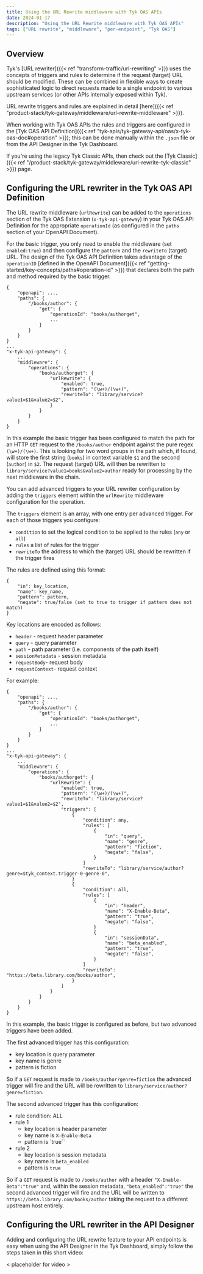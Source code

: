 ```yaml
---
title: Using the URL Rewrite middleware with Tyk OAS APIs
date: 2024-01-17
description: "Using the URL Rewrite middleware with Tyk OAS APIs"
tags: ["URL rewrite", "middleware", "per-endpoint", "Tyk OAS"]
---
```


## Overview
Tyk's [URL rewriter]({{< ref "transform-traffic/url-rewriting" >}}) uses the concepts of triggers and rules to determine if the request (target) URL should be modified. These can be combined in flexible ways to create sophisticated logic to direct requests made to a single endpoint to various upstream services (or other APIs internally exposed within Tyk).

URL rewrite triggers and rules are explained in detail [here]({{< ref "product-stack/tyk-gateway/middleware/url-rewrite-middleware" >}}).

When working with Tyk OAS APIs the rules and triggers are configured in the [Tyk OAS API Definition]({{< ref "tyk-apis/tyk-gateway-api/oas/x-tyk-oas-doc#operation" >}}); this can be done manually within the `.json` file or from the API Designer in the Tyk Dashboard.

If you're using the legacy Tyk Classic APIs, then check out the [Tyk Classic]({{< ref "/product-stack/tyk-gateway/middleware/url-rewrite-tyk-classic" >}}) page.

## Configuring the URL rewriter in the Tyk OAS API Definition

The URL rewrite middleware (`urlRewrite`) can be added to the `operations` section of the Tyk OAS Extension (`x-tyk-api-gateway`) in your Tyk OAS API Definition for the appropriate `operationId` (as configured in the `paths` section of your OpenAPI Document).

For the basic trigger, you only need to enable the middleware (set `enabled:true`) and then configure the `pattern` and the `rewriteTo` (target) URL. The design of the Tyk OAS API Definition takes advantage of the `operationID` [defined in the OpenAPI Document]({{< ref "getting-started/key-concepts/paths#operation-id" >}}) that declares both the path and method required by the basic trigger.

```{.json}
{
    "openapi": ...,
    "paths": {
        "/books/author": {
            "get": {
                "operationId": "books/authorget",
                ...
            }
        }
    }
}
...
"x-tyk-api-gateway": {
    ...
    "middleware": {
        "operations": {
            "books/authorget": {
                "urlRewrite": {
                    "enabled": true,
                    "pattern": "(\w+)/(\w+)",
                    "rewriteTo": "library/service?value1=$1&value2=$2",
                }
            }
        }
    }
}
```

In this example the basic trigger has been configured to match the path for an HTTP `GET` request to the `/books/author` endpoint against the pure regex `(\w+)/(\w+)`. This is looking for two word groups in the path which, if found, will store the first string (`books`) in context variable `$1` and the second (`author`) in `$2`. The request (target) URL will then be rewritten to `library/service?value1=books&value2=author` ready for processing by the next middleware in the chain.

You can add advanced triggers to your URL rewriter configuration by adding the `triggers` element within the `urlRewrite` middleware configuration for the operation.

The `triggers` element is an array, with one entry per advanced trigger. For each of those triggers you configure:
 - `condition` to set the logical condition to be applied to the rules (`any` or `all`)
 - `rules` a list of rules for the trigger
 - `rewriteTo` the address to which the (target) URL should be rewritten if the trigger fires

The rules are defined using this format:
```
{
    "in": key_location,
    "name": key_name,
    "pattern": pattern,
    "negate": true/false (set to true to trigger if pattern does not match)
}
```

Key locations are encoded as follows:
 - `header` - request header parameter
 - `query` - query parameter
 - `path` - path parameter (i.e. components of the path itself)
 - `sessionMetadata` - session metadata
 - `requestBody`- request body
 - `requestContext`- request context

For example:

```{.json}
{
    "openapi": ...,
    "paths": {
        "/books/author": {
            "get": {
                "operationId": "books/authorget",
                ...
            }
        }
    }
}
...
"x-tyk-api-gateway": {
    ...
    "middleware": {
        "operations": {
            "books/authorget": {
                "urlRewrite": {
                    "enabled": true,
                    "pattern": "(\w+)/(\w+)",
                    "rewriteTo": "library/service?value1=$1&value2=$2",
                    "triggers": [
                        {
                            "condition": any,
                            "rules": [
                                {
                                    "in": "query",
                                    "name": "genre",
                                    "pattern": "fiction",
                                    "negate": "false",
                                }
                            ]
                            "rewriteTo": "library/service/author?genre=$tyk_context.trigger-0-genre-0", 
                        }
                        {
                            "condition": all,
                            "rules": [
                                {
                                    "in": "header",
                                    "name": "X-Enable-Beta",
                                    "pattern": "true",
                                    "negate": "false",
                                }
                                {
                                    "in": "sessionData",
                                    "name": "beta_enabled",
                                    "pattern": "true",
                                    "negate": "false",
                                }
                            ]
                            "rewriteTo": "https://beta.library.com/books/author",    
                        }
                    ]
                }
            }
        }
    }
}
```
In this example, the basic trigger is configured as before, but two advanced triggers have been added.

The first advanced trigger has this configuration:
 - key location is query parameter
 - key name is genre
 - pattern is fiction

So if a `GET` request is made to `/books/author?genre=fiction` the advanced trigger will fire and the URL will be rewritten to `library/service/author?genre=fiction`.

The second advanced trigger has this configuration:
 - rule condition: ALL
 - rule 1
    - key location is header parameter
    - key name is `X-Enable-Beta`
    - pattern is `true``
 - rule 2
    - key location is session metadata
    - key name is `beta_enabled`
    - pattern is `true`

So if a `GET` request is made to `/books/author` with a header `"X-Enable-Beta":"true"` and, within the session metadata, `"beta_enabled":"true"` the second advanced trigger will fire and the URL will be written to `https://beta.library.com/books/author` taking the request to a different upstream host entirely.

## Configuring the URL rewriter in the API Designer

Adding and configuring the URL rewrite feature to your API endpoints is easy when using the API Designer in the Tyk Dashboard, simply follow the steps taken in this short video:

< placeholder for video >
